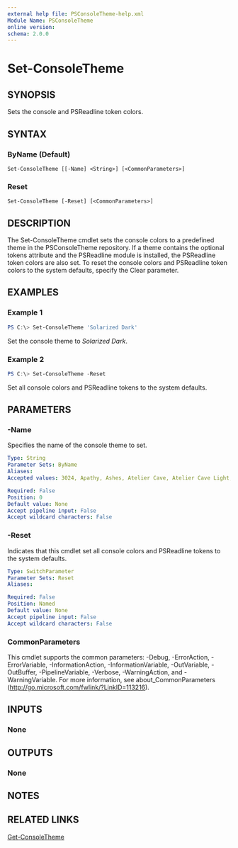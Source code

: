 ```yaml
---
external help file: PSConsoleTheme-help.xml
Module Name: PSConsoleTheme
online version:
schema: 2.0.0
---
```


# Set-ConsoleTheme

## SYNOPSIS
Sets the console and PSReadline token colors.

## SYNTAX

### ByName (Default)
```
Set-ConsoleTheme [[-Name] <String>] [<CommonParameters>]
```

### Reset
```
Set-ConsoleTheme [-Reset] [<CommonParameters>]
```

## DESCRIPTION
The Set-ConsoleTheme cmdlet sets the console colors to a predefined theme in the PSConsoleTheme repository. If a theme contains the optional tokens attribute and the PSReadline module is installed, the PSReadline token colors are also set. To reset the console colors and PSReadline token colors to the system defaults, specify the Clear parameter.

## EXAMPLES

### Example 1
```powershell
PS C:\> Set-ConsoleTheme 'Solarized Dark'
```

Set the console theme to _Solarized Dark_.

### Example 2
```powershell
PS C:\> Set-ConsoleTheme -Reset
```

Set all console colors and PSReadline tokens to the system defaults.

## PARAMETERS

### -Name
Specifies the name of the console theme to set.

```yaml
Type: String
Parameter Sets: ByName
Aliases:
Accepted values: 3024, Apathy, Ashes, Atelier Cave, Atelier Cave Light, Atelier Dune, Atelier Dune Light, Atelier Estuary, Atelier Estuary Light, Atelier Forest, Atelier Forest Light, Atelier Heath, Atelier Heath Light, Atelier Lakeside, Atelier Lakeside Light, Atelier Plateau, Atelier Plateau Light, Atelier Savanna, Atelier Savanna Light, Atelier Seaside, Atelier Seaside Light, Atelier Sulphurpool, Atelier Sulphurpool Light, Bespin, Brewer, Bright, Brush Trees, Brush Trees Dark, Chalk, Chester, Circus, Classic Dark, Classic Light, Codeschool, Cupcake, Cupertino, Darktooth, Default Dark, Default Light, Dracula, Eighties, Embers, Flat, Github, Google Dark, Google Light, Grayscale Dark, Grayscale Light, Green Screen, Gruvbox dark, hard, Gruvbox dark, medium, Gruvbox dark, pale, Gruvbox dark, soft, Gruvbox light, hard, Gruvbox light, medium, Gruvbox light, soft, Harmonic16 Dark, Harmonic16 Light, Hopscotch, Icy Dark, IR Black, Isotope, London Tube, Macintosh, Marrakesh, Materia, Material, Material Darker, Material Lighter, Material Palenight, Mellow Purple, Mexico Light, Mocha, Monokai, Nord, Ocean, OceanicNext, One Light, OneDark, Paraiso, PhD, Pico, Pop, Porple, Railscasts, Rebecca, Redmond, Seti UI, Shapeshifter, Solar Flare, Solarized Dark, Solarized Light, Spacemacs, Summerfruit Dark, Summerfruit Light, Tomorrow, Tomorrow Night, Twilight, Unikitty Dark, Unikitty Light, Woodland, XCode Dusk, Zenburn

Required: False
Position: 0
Default value: None
Accept pipeline input: False
Accept wildcard characters: False
```

### -Reset
Indicates that this cmdlet set all console colors and PSReadline tokens to the system defaults.

```yaml
Type: SwitchParameter
Parameter Sets: Reset
Aliases:

Required: False
Position: Named
Default value: None
Accept pipeline input: False
Accept wildcard characters: False
```

### CommonParameters
This cmdlet supports the common parameters: -Debug, -ErrorAction, -ErrorVariable, -InformationAction, -InformationVariable, -OutVariable, -OutBuffer, -PipelineVariable, -Verbose, -WarningAction, and -WarningVariable. For more information, see about_CommonParameters (http://go.microsoft.com/fwlink/?LinkID=113216).

## INPUTS

### None

## OUTPUTS

### None

## NOTES

## RELATED LINKS

[Get-ConsoleTheme](Get-ConsoleTheme)